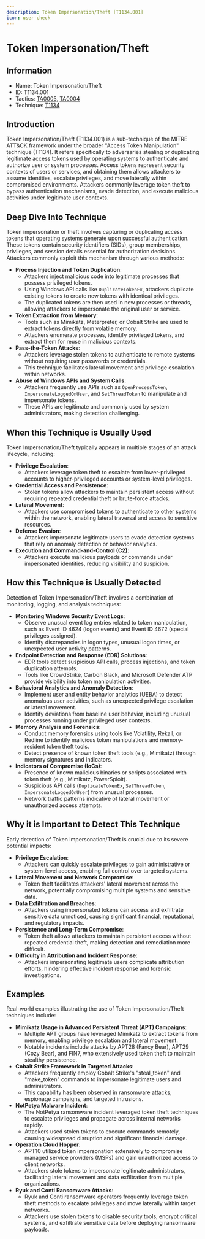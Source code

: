 ```yaml
---
description: Token Impersonation/Theft [T1134.001]
icon: user-check
---
```


# Token Impersonation/Theft

## Information

* Name: Token Impersonation/Theft
* ID: T1134.001
* Tactics: [TA0005](../../ta0005/), [TA0004](../)
* Technique: [T1134](./)

## Introduction

Token Impersonation/Theft (T1134.001) is a sub-technique of the MITRE ATT\&CK framework under the broader "Access Token Manipulation" technique (T1134). It refers specifically to adversaries stealing or duplicating legitimate access tokens used by operating systems to authenticate and authorize user or system processes. Access tokens represent security contexts of users or services, and obtaining them allows attackers to assume identities, escalate privileges, and move laterally within compromised environments. Attackers commonly leverage token theft to bypass authentication mechanisms, evade detection, and execute malicious activities under legitimate user contexts.

## Deep Dive Into Technique

Token impersonation or theft involves capturing or duplicating access tokens that operating systems generate upon successful authentication. These tokens contain security identifiers (SIDs), group memberships, privileges, and session details essential for authorization decisions. Attackers commonly exploit this mechanism through various methods:

* **Process Injection and Token Duplication**:
  * Attackers inject malicious code into legitimate processes that possess privileged tokens.
  * Using Windows API calls like `DuplicateTokenEx`, attackers duplicate existing tokens to create new tokens with identical privileges.
  * The duplicated tokens are then used in new processes or threads, allowing attackers to impersonate the original user or service.
* **Token Extraction from Memory**:
  * Tools such as Mimikatz, Meterpreter, or Cobalt Strike are used to extract tokens directly from volatile memory.
  * Attackers enumerate processes, identify privileged tokens, and extract them for reuse in malicious contexts.
* **Pass-the-Token Attacks**:
  * Attackers leverage stolen tokens to authenticate to remote systems without requiring user passwords or credentials.
  * This technique facilitates lateral movement and privilege escalation within networks.
* **Abuse of Windows APIs and System Calls**:
  * Attackers frequently use APIs such as `OpenProcessToken`, `ImpersonateLoggedOnUser`, and `SetThreadToken` to manipulate and impersonate tokens.
  * These APIs are legitimate and commonly used by system administrators, making detection challenging.

## When this Technique is Usually Used

Token Impersonation/Theft typically appears in multiple stages of an attack lifecycle, including:

* **Privilege Escalation**:
  * Attackers leverage token theft to escalate from lower-privileged accounts to higher-privileged accounts or system-level privileges.
* **Credential Access and Persistence**:
  * Stolen tokens allow attackers to maintain persistent access without requiring repeated credential theft or brute-force attacks.
* **Lateral Movement**:
  * Attackers use compromised tokens to authenticate to other systems within the network, enabling lateral traversal and access to sensitive resources.
* **Defense Evasion**:
  * Attackers impersonate legitimate users to evade detection systems that rely on anomaly detection or behavior analytics.
* **Execution and Command-and-Control (C2)**:
  * Attackers execute malicious payloads or commands under impersonated identities, reducing visibility and suspicion.

## How this Technique is Usually Detected

Detection of Token Impersonation/Theft involves a combination of monitoring, logging, and analysis techniques:

* **Monitoring Windows Security Event Logs**:
  * Observe unusual event log entries related to token manipulation, such as Event ID 4624 (logon events) and Event ID 4672 (special privileges assigned).
  * Identify discrepancies in logon types, unusual logon times, or unexpected user activity patterns.
* **Endpoint Detection and Response (EDR) Solutions**:
  * EDR tools detect suspicious API calls, process injections, and token duplication attempts.
  * Tools like CrowdStrike, Carbon Black, and Microsoft Defender ATP provide visibility into token manipulation activities.
* **Behavioral Analytics and Anomaly Detection**:
  * Implement user and entity behavior analytics (UEBA) to detect anomalous user activities, such as unexpected privilege escalation or lateral movement.
  * Identify deviations from baseline user behavior, including unusual processes running under privileged user contexts.
* **Memory Analysis and Forensics**:
  * Conduct memory forensics using tools like Volatility, Rekall, or Redline to identify malicious token manipulations and memory-resident token theft tools.
  * Detect presence of known token theft tools (e.g., Mimikatz) through memory signatures and indicators.
* **Indicators of Compromise (IoCs)**:
  * Presence of known malicious binaries or scripts associated with token theft (e.g., Mimikatz, PowerSploit).
  * Suspicious API calls (`DuplicateTokenEx`, `SetThreadToken`, `ImpersonateLoggedOnUser`) from unusual processes.
  * Network traffic patterns indicative of lateral movement or unauthorized access attempts.

## Why it is Important to Detect This Technique

Early detection of Token Impersonation/Theft is crucial due to its severe potential impacts:

* **Privilege Escalation**:
  * Attackers can quickly escalate privileges to gain administrative or system-level access, enabling full control over targeted systems.
* **Lateral Movement and Network Compromise**:
  * Token theft facilitates attackers' lateral movement across the network, potentially compromising multiple systems and sensitive data.
* **Data Exfiltration and Breaches**:
  * Attackers using impersonated tokens can access and exfiltrate sensitive data unnoticed, causing significant financial, reputational, and regulatory impacts.
* **Persistence and Long-Term Compromise**:
  * Token theft allows attackers to maintain persistent access without repeated credential theft, making detection and remediation more difficult.
* **Difficulty in Attribution and Incident Response**:
  * Attackers impersonating legitimate users complicate attribution efforts, hindering effective incident response and forensic investigations.

## Examples

Real-world examples illustrating the use of Token Impersonation/Theft techniques include:

* **Mimikatz Usage in Advanced Persistent Threat (APT) Campaigns**:
  * Multiple APT groups have leveraged Mimikatz to extract tokens from memory, enabling privilege escalation and lateral movement.
  * Notable incidents include attacks by APT28 (Fancy Bear), APT29 (Cozy Bear), and FIN7, who extensively used token theft to maintain stealthy persistence.
* **Cobalt Strike Framework in Targeted Attacks**:
  * Attackers frequently employ Cobalt Strike's "steal\_token" and "make\_token" commands to impersonate legitimate users and administrators.
  * This capability has been observed in ransomware attacks, espionage campaigns, and targeted intrusions.
* **NotPetya Malware Incident**:
  * The NotPetya ransomware incident leveraged token theft techniques to escalate privileges and propagate across internal networks rapidly.
  * Attackers used stolen tokens to execute commands remotely, causing widespread disruption and significant financial damage.
* **Operation Cloud Hopper**:
  * APT10 utilized token impersonation extensively to compromise managed service providers (MSPs) and gain unauthorized access to client networks.
  * Attackers stole tokens to impersonate legitimate administrators, facilitating lateral movement and data exfiltration from multiple organizations.
* **Ryuk and Conti Ransomware Attacks**:
  * Ryuk and Conti ransomware operators frequently leverage token theft methods to escalate privileges and move laterally within target networks.
  * Attackers use stolen tokens to disable security tools, encrypt critical systems, and exfiltrate sensitive data before deploying ransomware payloads.
